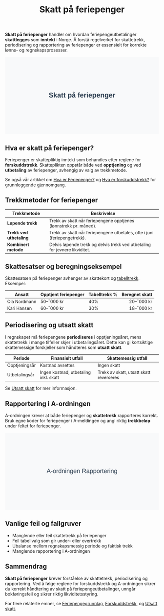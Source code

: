 ﻿---
title: "Skatt på feriepenger"
seoTitle: "Skatt på feriepenger"
meta_description: '**Skatt på feriepenger** handler om hvordan feriepengeutbetalinger **skattlegges** som **inntekt** i Norge. Å forstå regelverket for skattetrekk, periodiseri...'
slug: skatt-pa-feriepenger
type: blog
layout: pages/single
---

**Skatt på feriepenger** handler om hvordan feriepengeutbetalinger **skattlegges** som **inntekt** i Norge. Å forstå regelverket for skattetrekk, periodisering og rapportering av feriepenger er essensielt for korrekte lønns- og regnskapsprosesser.

![Illustrasjon av skatt pa feriepenger](skatt-pa-feriepenger-image.svg)

## Hva er skatt på feriepenger?

Feriepenger er skattepliktig inntekt som behandles etter reglene for **forskuddstrekk**. Skatteplikten oppstår både ved **opptjening** og ved **utbetaling** av feriepenger, avhengig av valg av trekkmetode.

Se også vår artikkel om [Hva er Feriepenger?](/blogs/regnskap/hva-er-feriepenger "Hva er Feriepenger i Regnskap? Beregning, Regnskapsføring og Praktiske Eksempler") og [Hva er forskuddstrekk?](/blogs/regnskap/hva-er-forskuddstrekk "Hva er Forskuddstrekk? Komplett Guide til Skattetrekk i Lønn") for grunnleggende gjennomgang.

## Trekkmetoder for feriepenger

| Trekkmetode             | Beskrivelse                                                                                |
|-------------------------|--------------------------------------------------------------------------------------------|
| **Løpende trekk**       | Trekk av skatt når feriepengene opptjenes (lønnstrekk pr. måned).                           |
| **Trekk ved utbetaling**| Trekk av skatt når feriepengene utbetales, ofte i juni (feriepengetrekk).                 |
| **Kombinert metode**    | Delvis løpende trekk og delvis trekk ved utbetaling for jevnere likviditet.                |

## Skattesatser og beregningseksempel

Skattesatsen på feriepenger avhenger av skattekort og [tabelltrekk](/blogs/regnskap/hva-er-tabelltrekk "Hva er Tabelltrekk? Komplett Guide til Skattetrekk og Trekkberegning"). Eksempel:

| Ansatt           | Opptjent feriepenger | Tabelltrekk % | Beregnet skatt |
|------------------|----------------------|---------------|---------------:|
| Ola Nordmann     | 50–¯000 kr            | 40%           | 20–¯000 kr      |
| Kari Hansen      | 60–¯000 kr            | 30%           | 18–¯000 kr      |

## Periodisering og utsatt skatt

I regnskapet må feriepengene **periodiseres** i opptjeningsåret, mens skattetrekk i mange tilfeller skjer i utbetalingsåret. Dette kan gi kortsiktige skattemessige forskjeller som håndteres som **utsatt skatt**.

| Periode           | Finansielt utfall                        | Skattemessig utfall                                           |
|-------------------|------------------------------------------|---------------------------------------------------------------|
| Opptjeningsår     | Kostnad avsettes                         | Ingen skatt                                                   |
| Utbetalingsår     | Ingen kostnad, utbetaling inkl. skatt    | Trekk av skatt, utsatt skatt reverseres                       |

Se [Utsatt skatt](/blogs/regnskap/hva-er-utsatt-skatt "Hva er Utsatt Skatt? Beregning og Regnskapsføring") for mer informasjon.

## Rapportering i A-ordningen

A-ordningen krever at både feriepenger og **skattetrekk** rapporteres korrekt. Bruk egne koder for feriepenger i A-meldingen og angi riktig **trekkbeløp** under feltet for feriepenger.

![Rapportering av feriepenger i A-ordningen](skatt-pa-feriepenger-rapportering.svg)

## Vanlige feil og fallgruver

* Manglende eller feil skattetrekk på feriepenger
* Feil tabellvalg som gir under- eller overtrekk
* Ubalanse mellom regnskapsmessig periode og faktisk trekk
* Manglende rapportering i A-ordningen

## Sammendrag

**Skatt på feriepenger** krever forståelse av skattetrekk, periodisering og rapportering. Ved å følge reglene for forskuddstrekk og A-ordningen sikrer du korrekt håndtering av skatt på feriepengeutbetalinger, unngår bokføringsfeil og sikrer riktig likviditetsstyring.

For flere relaterte emner, se [Feriepengegrunnlag](/blogs/regnskap/feriepengegrunnlag "Feriepengegrunnlag: Grunnlag for beregning av feriepenger i Norge"), [Forskuddstrekk](/blogs/regnskap/hva-er-forskuddstrekk "Hva er Forskuddstrekk? Komplett Guide til Skattetrekk i Lønn"), og [Utsatt skatt](/blogs/regnskap/hva-er-utsatt-skatt "Hva er Utsatt Skatt? Beregning og Regnskapsføring").









